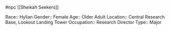 #npc [[Sheikah Seekers]]

Race:: Hylian
Gender:: Female
Age:: Older Adult
Location:: Central Research Base, Lookout Landing Tower
Occupation:: Research Director
Type:: Major
